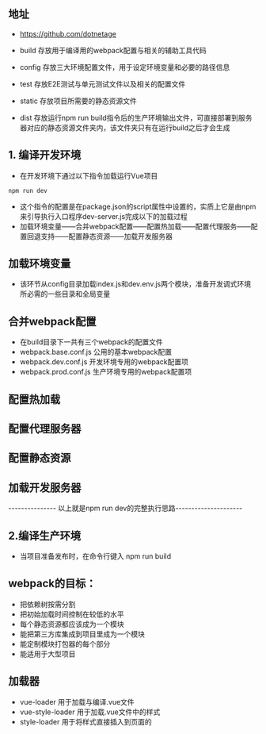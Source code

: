 ## 地址
- https://github.com/dotnetage

- build 存放用于编译用的webpack配置与相关的辅助工具代码
- config 存放三大环境配置文件，用于设定环境变量和必要的路径信息
- test 存放E2E测试与单元测试文件以及相关的配置文件
- static 存放项目所需要的静态资源文件
- dist 存放运行npm run build指令后的生产环境输出文件，可直接部署到服务器对应的静态资源文件夹内，该文件夹只有在运行build之后才会生成

## 1. 编译开发环境
- 在开发环境下通过以下指令加载运行Vue项目
```
npm run dev
```
- 这个指令的配置是在package.json的script属性中设置的，实质上它是由npm 来引导执行入口程序dev-server.js完成以下的加载过程
 - 加载环境变量——合并webpack配置——配置热加载——配置代理服务——配置回退支持——配置静态资源——加载开发服务器

## 加载环境变量
- 该环节从config目录加载index.js和dev.env.js两个模块，准备开发调式环境所必需的一些目录和全局变量

## 合并webpack配置
- 在build目录下一共有三个webpack的配置文件
 - webpack.base.conf.js 公用的基本webpack配置
 - webpack.dev.conf.js 开发环境专用的webpack配置项
 - webpack.prod.conf.js 生产环境专用的webpack配置项

## 配置热加载
## 配置代理服务器
## 配置静态资源
## 加载开发服务器
--------------- 以上就是npm run dev的完整执行思路---------------------

## 2.编译生产环境
- 当项目准备发布时，在命令行键入 npm run build

## webpack的目标：
- 把依赖树按需分割
- 把初始加载时间控制在较低的水平
- 每个静态资源都应该成为一个模块
- 能把第三方库集成到项目里成为一个模块
- 能定制模块打包器的每个部分
- 能适用于大型项目

## 加载器
- vue-loader 用于加载与编译.vue文件
- vue-style-loader 用于加载.vue文件中的样式
- style-loader 用于将样式直接插入到页面的<style>内
- css-loader 用于加载.css样式表文件
- less-loader 用于编译于加载.less文件(需要依赖less库)
- babel-loader 用于将ES6编译成为浏览器兼容的ES5
- file-loader 用于直接加载文件
- url-loader 用于加载URL指定的文件，多用于字体与图片的加载
- json-loader 用于加载.json文件为JS实例


## 设计原型
- Sketch

## 3.1 vue-router
- 从传统意义上说，路由就是定义一系列的访问地址规则，路由引擎根据这些规则匹配并找到对应的处理页面，然后将请求转发给页面进行处理。可以说所有的后端开发都是这样做的，而前端路由是不存在"请求"一说的
- 前端路由是直接找到与地址匹配的一个组件或对象并将其渲染出来。
- 改变浏览器地址而不向服务器发出请求有两种做法：
 - 1.是在地址中加入#以欺骗浏览器，地址的干部是由于正在进行页内导航
 - 2.是使用HTML5的window.history功能，使用URL的Hash来模拟一个完整的URL

## 路由配置
- 首页 /home Home.vue
- 分类 /explorer Explorer.vue
- 购物车 /cart Cart.vue
- 我 /me Me.vue

## 路由与导航
- router-view 渲染路径匹配到的视图组件，它还可以内嵌自己的<router-vuew>,根据嵌套路径渲染嵌套组件
- router-link 支持用户在具有路由功能的应用中(点击)导航



# my-project

> A Vue.js project

## Build Setup

``` bash
# install dependencies
npm install

# serve with hot reload at localhost:8080
npm run dev

# build for production with minification
npm run build

# build for production and view the bundle analyzer report
npm run build --report

# run unit tests
npm run unit

# run e2e tests
npm run e2e

# run all tests
npm test
```

For a detailed explanation on how things work, check out the [guide](http://vuejs-templates.github.io/webpack/) and [docs for vue-loader](http://vuejs.github.io/vue-loader).
